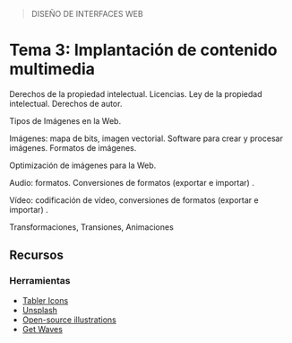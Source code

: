 > DISEÑO DE INTERFACES WEB

# Tema 3: Implantación de contenido multimedia



Derechos de la propiedad intelectual. Licencias. Ley de la propiedad intelectual. Derechos de autor.

Tipos de Imágenes en la Web.

Imágenes: mapa de bits, imagen vectorial. Software para crear y procesar imágenes. Formatos de imágenes.

Optimización de imágenes para la Web.

Audio: formatos. Conversiones de formatos (exportar e importar) .

Vídeo: codificación de vídeo, conversiones de formatos (exportar e importar) .

Transformaciones, Transiones, Animaciones


## Recursos

### Herramientas

- [Tabler Icons](https://tablericons.com/)
- [Unsplash](https://unsplash.com/)
- [Open-source illustrations](https://undraw.co/)
- [Get Waves](https://getwaves.io/)
